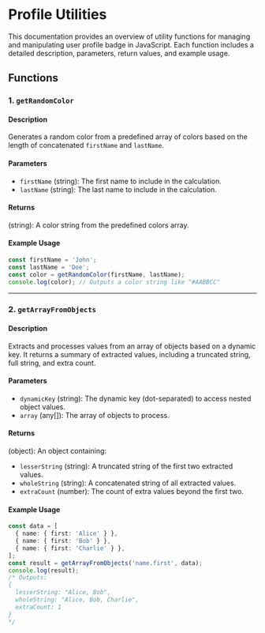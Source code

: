 # Profile Utilities

This documentation provides an overview of utility functions for managing and manipulating user profile badge in JavaScript. Each function includes a detailed description, parameters, return values, and example usage.

## Functions

### 1. `getRandomColor`

#### Description
Generates a random color from a predefined array of colors based on the length of concatenated `firstName` and `lastName`.

#### Parameters
- `firstName` (string): The first name to include in the calculation.
- `lastName` (string): The last name to include in the calculation.

#### Returns
(string): A color string from the predefined colors array.

#### Example Usage
```typescript
const firstName = 'John';
const lastName = 'Doe';
const color = getRandomColor(firstName, lastName);
console.log(color); // Outputs a color string like "#AABBCC"
```

---

### 2. `getArrayFromObjects`

#### Description
Extracts and processes values from an array of objects based on a dynamic key. It returns a summary of extracted values, including a truncated string, full string, and extra count.

#### Parameters
- `dynamicKey` (string): The dynamic key (dot-separated) to access nested object values.
- `array` (any[]): The array of objects to process.

#### Returns
(object): An object containing:
  - `lesserString` (string): A truncated string of the first two extracted values.
  - `wholeString` (string): A concatenated string of all extracted values.
  - `extraCount` (number): The count of extra values beyond the first two.

#### Example Usage
```typescript
const data = [
  { name: { first: 'Alice' } },
  { name: { first: 'Bob' } },
  { name: { first: 'Charlie' } },
];
const result = getArrayFromObjects('name.first', data);
console.log(result);
/* Outputs:
{
  lesserString: "Alice, Bob",
  wholeString: "Alice, Bob, Charlie",
  extraCount: 1
}
*/
```
